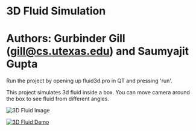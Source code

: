 
3D Fluid Simulation
=====================

 Authors: Gurbinder Gill (gill@cs.utexas.edu) and Saumyajit Gupta
=================================================================

Run the project by opening up fluid3d.pro in QT and pressing 'run'.

This project simulates 3d fluid inside a box. You can move camera around the box to see fluid from different
angles.

![3D Fluid Image](https://cloud.githubusercontent.com/assets/1104427/9012592/00703f8a-376b-11e5-9ecf-51e8b8833972.png "3D Fluid")


[![3D Fluid Demo](https://cloud.githubusercontent.com/assets/1104427/9015136/abec2ac6-377b-11e5-9052-513e7de748e7.gif)](https://www.youtube.com/watch?v=6mqCPuimoW8)

